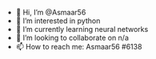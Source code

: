 - 👋 Hi, I’m @Asmaar56
- 👀 I’m interested in python
- 🌱 I’m currently learning neural networks
- 💞️ I’m looking to collaborate on n/a
- 📫 How to reach me: Asmaar56 #6138

<!---
Asmaar56/Asmaar56 is a ✨ special ✨ repository because its `README.md` (this file) appears on your GitHub profile.
You can click the Preview link to take a look at your changes.
--->

